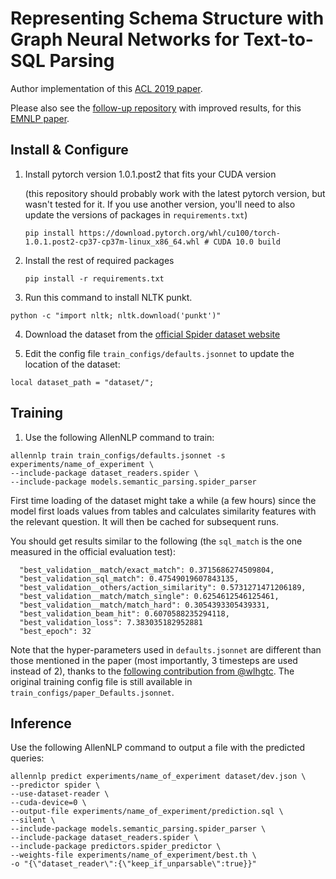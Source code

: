 # Representing Schema Structure with Graph Neural Networks for Text-to-SQL Parsing

Author implementation of this [ACL 2019 paper](https://arxiv.org/abs/1905.06241).

Please also see the [follow-up repository](https://github.com/benbogin/spider-schema-gnn-global) with improved results, for this [EMNLP paper](https://www.aclweb.org/anthology/D19-1378.pdf).

## Install & Configure

1. Install pytorch version 1.0.1.post2 that fits your CUDA version 
   
   (this repository should probably work with the latest pytorch version, but wasn't tested for it. If you use another version, you'll need to also update the versions of packages in `requirements.txt`)
    ```
    pip install https://download.pytorch.org/whl/cu100/torch-1.0.1.post2-cp37-cp37m-linux_x86_64.whl # CUDA 10.0 build
    ```
    
2. Install the rest of required packages
    ```
    pip install -r requirements.txt
    ```
    
3. Run this command to install NLTK punkt.
```
python -c "import nltk; nltk.download('punkt')"
```

4. Download the dataset from the [official Spider dataset website](https://yale-lily.github.io/spider)

5. Edit the config file `train_configs/defaults.jsonnet` to update the location of the dataset:
```
local dataset_path = "dataset/";
```

## Training

1. Use the following AllenNLP command to train:
```
allennlp train train_configs/defaults.jsonnet -s experiments/name_of_experiment \
--include-package dataset_readers.spider \ 
--include-package models.semantic_parsing.spider_parser
``` 

First time loading of the dataset might take a while (a few hours) since the model first loads values from tables and calculates similarity features with the relevant question. It will then be cached for subsequent runs.

You should get results similar to the following (the `sql_match` is the one measured in the official evaluation test):
```
  "best_validation__match/exact_match": 0.3715686274509804,
  "best_validation_sql_match": 0.47549019607843135,
  "best_validation__others/action_similarity": 0.5731271471206189,
  "best_validation__match/match_single": 0.6254612546125461,
  "best_validation__match/match_hard": 0.3054393305439331,
  "best_validation_beam_hit": 0.6070588235294118,
  "best_validation_loss": 7.383035182952881
  "best_epoch": 32
```

Note that the hyper-parameters used in `defaults.jsonnet` are different than those mentioned in the paper
(most importantly, 3 timesteps are used instead of 2), thanks to the [following contribution from @wlhgtc](https://github.com/benbogin/spider-schema-gnn/pull/13).
The original training config file is still available in `train_configs/paper_Defaults.jsonnet`.

## Inference

Use the following AllenNLP command to output a file with the predicted queries:

```
allennlp predict experiments/name_of_experiment dataset/dev.json \
--predictor spider \
--use-dataset-reader \
--cuda-device=0 \
--output-file experiments/name_of_experiment/prediction.sql \
--silent \
--include-package models.semantic_parsing.spider_parser \
--include-package dataset_readers.spider \
--include-package predictors.spider_predictor \
--weights-file experiments/name_of_experiment/best.th \
-o "{\"dataset_reader\":{\"keep_if_unparsable\":true}}"
```
